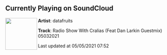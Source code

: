 ## Currently Playing on SoundCloud

[<img align="left" width="100" src="https://i1.sndcdn.com/artworks-znGQbCbFI3mUCSLT-659hYw-t500x500.jpg">](https://soundcloud.com/datafruits/radio-show-with-cralias-feat-dan-larkin-guestmix-05032021)

**Artist**: datafruits 

**Track**: Radio Show With Cralias (Feat Dan Larkin Guestmix) 05032021

Last updated at 05/05/2021 07:52

